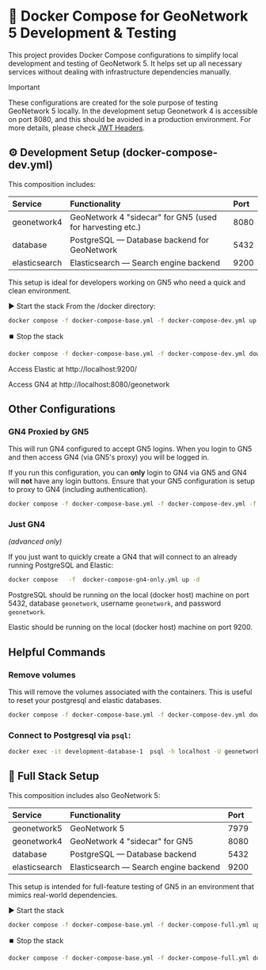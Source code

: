 # 🐳 Docker Compose for GeoNetwork 5 Development & Testing
This project provides Docker Compose configurations to simplify local development and testing of GeoNetwork 5. It helps set up all necessary services without dealing with infrastructure dependencies manually.

> [!IMPORTANT]
> These configurations are created for the sole purpose of testing GeoNetwork 5 locally. In the development setup Geonetwork 4 is accessible on port 8080, and this should be avoided in a production environment. For more details, please check [JWT Headers](https://github.com/geonetwork/geonetwork/blob/main/docs/manual/docs/GN4-Integration/index.md#setting-up-gn5-and-gn4).



## ⚙️ Development Setup (docker-compose-dev.yml)
This composition includes:


|Service|Functionality|Port|
|:-----------|:-------------------------|:-----|
|geonetwork4|GeoNetwork 4 "sidecar" for GN5 (used for harvesting etc.)|8080|
|database|PostgreSQL — Database backend for GeoNetwork|5432|
|elasticsearch|Elasticsearch — Search engine backend|9200|

This setup is ideal for developers working on GN5 who need a quick and clean environment.

▶️ Start the stack
From the /docker directory:

```bash
docker compose -f docker-compose-base.yml -f docker-compose-dev.yml up -d
```

⏹️ Stop the stack

```bash
docker compose -f docker-compose-base.yml -f docker-compose-dev.yml down
```

Access Elastic at http://localhost:9200/

Access GN4 at http://localhost:8080/geonetwork

Other Configurations
--------------------


### GN4 Proxied by GN5

This will run GN4 configured to accept GN5 logins.  When you login to GN5 and then access GN4 (via GN5's proxy) you will be logged in.

If you run this configuration, you can **only** login to GN4 via GN5 and GN4 will **not** have any login buttons.
Ensure that your GN5 configuration is setup to proxy to GN4 (including authentication).

```bash
docker compose -f docker-compose-base.yml -f docker-compose-dev.yml -f  docker-compose-proxy.yml up -d
```

### Just GN4

*(advanced only)*

If you just want to quickly create a GN4 that will connect to an already running PostgreSQL and Elastic:

```bash
docker compose   -f  docker-compose-gn4-only.yml up -d
```

PostgreSQL should be running on the local (docker host) machine on port 5432, database `geonetwork`, username `geonetwork`, and password `geonetwork`.

Elastic should be running on the local (docker host) machine on port 9200. 


## Helpful Commands

### Remove volumes
 
This will remove the volumes associated with the containers.  This is useful to reset your postgresql and elastic databases.

```bash
docker compose -f docker-compose-base.yml -f docker-compose-dev.yml down --volumes 
```

### Connect to Postgresql via `psql`:

```bash
docker exec -it development-database-1  psql -h localhost -U geonetwork
```

## 🚀 Full Stack Setup
This composition includes also GeoNetwork 5:


|Service|Functionality|Port|
|:-----------|:-------------------------|:-----|
|geonetwork5|GeoNetwork 5|7979|
|geonetwork4|GeoNetwork 4 "sidecar" for GN5|8080|
|database|PostgreSQL — Database backend|5432|
|elasticsearch|Elasticsearch — Search engine backend|9200|

This setup is intended for full-feature testing of GN5 in an environment that mimics real-world dependencies.

▶️ Start the stack

```bash
docker compose -f docker-compose-base.yml -f docker-compose-full.yml up -d
```

⏹️ Stop the stack

```bash
docker compose -f docker-compose-base.yml -f docker-compose-full.yml down
```

